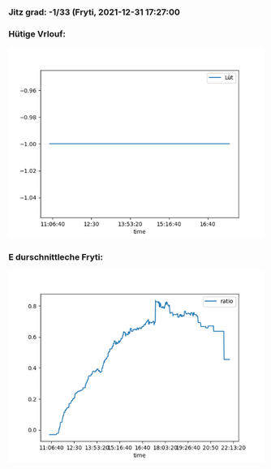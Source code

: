 ### Jitz grad: -1/33 (Fryti, 2021-12-31 17:27:00

### Hütige Vrlouf:
![Graph](Today.png)

### E durschnittleche Fryti:
![Graph](Fryti.png)